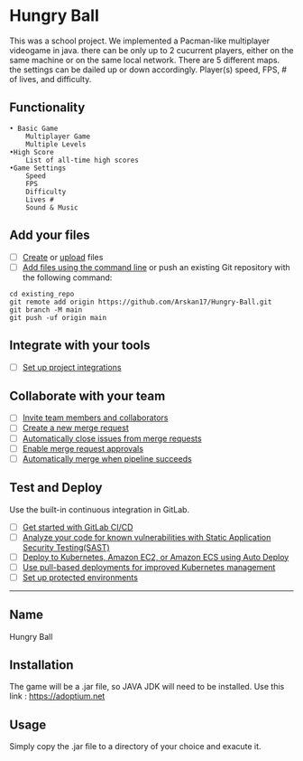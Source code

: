 # Hungry Ball
This was a school project.
We implemented a Pacman-like multiplayer videogame in java.
there can be only up to 2 cucurrent players, either on the same machine or on the same local network.
There are 5 different maps. the settings can be dailed up or down accordingly. Player(s) speed, FPS, # of lives, and difficulty.

## Functionality
```
• Basic Game
    Multiplayer Game
    Multiple Levels
•High Score
    List of all-time high scores
•Game Settings
    Speed
    FPS
    Difficulty
    Lives #
    Sound & Music
```


## Add your files

- [ ] [Create](https://docs.gitlab.com/ee/user/project/repository/web_editor.html#create-a-file) or [upload](https://docs.gitlab.com/ee/user/project/repository/web_editor.html#upload-a-file) files
- [ ] [Add files using the command line](https://docs.gitlab.com/ee/gitlab-basics/add-file.html#add-a-file-using-the-command-line) or push an existing Git repository with the following command:

```
cd existing_repo
git remote add origin https://github.com/Arskan17/Hungry-Ball.git
git branch -M main
git push -uf origin main
```

## Integrate with your tools

- [ ] [Set up project integrations](https://santamaria.informatik.uni-kl.de/Kankeu/hungry-ball/-/settings/integrations)

## Collaborate with your team

- [ ] [Invite team members and collaborators](https://docs.gitlab.com/ee/user/project/members/)
- [ ] [Create a new merge request](https://docs.gitlab.com/ee/user/project/merge_requests/creating_merge_requests.html)
- [ ] [Automatically close issues from merge requests](https://docs.gitlab.com/ee/user/project/issues/managing_issues.html#closing-issues-automatically)
- [ ] [Enable merge request approvals](https://docs.gitlab.com/ee/user/project/merge_requests/approvals/)
- [ ] [Automatically merge when pipeline succeeds](https://docs.gitlab.com/ee/user/project/merge_requests/merge_when_pipeline_succeeds.html)

## Test and Deploy

Use the built-in continuous integration in GitLab.

- [ ] [Get started with GitLab CI/CD](https://docs.gitlab.com/ee/ci/quick_start/index.html)
- [ ] [Analyze your code for known vulnerabilities with Static Application Security Testing(SAST)](https://docs.gitlab.com/ee/user/application_security/sast/)
- [ ] [Deploy to Kubernetes, Amazon EC2, or Amazon ECS using Auto Deploy](https://docs.gitlab.com/ee/topics/autodevops/requirements.html)
- [ ] [Use pull-based deployments for improved Kubernetes management](https://docs.gitlab.com/ee/user/clusters/agent/)
- [ ] [Set up protected environments](https://docs.gitlab.com/ee/ci/environments/protected_environments.html)

***

## Name
Hungry Ball


## Installation
The game will be a .jar file, so JAVA JDK will need to be installed.
Use this link
: https://adoptium.net

## Usage
Simply copy the .jar file to a directory of your choice and exacute it.
